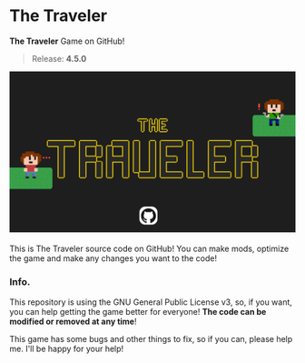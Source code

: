 # The Traveler
  **The Traveler** Game on GitHub!
  > Release: **4.5.0** <br>
<center>
<a href="https://gamejolt.com/games/ttraveler/796130">
<img src="https://github.com/notestudios/TheTraveler/blob/master/assets/images/BannerGitHub.png?raw=true" alt="The Traveler Logo"></a>
</center>
<br>
  This is The Traveler source code on GitHub! You can make mods, optimize the game 
and make any changes you want to the code!

### Info.

  This repository is using the GNU General Public License v3, so, if you want, you 
can help getting the game better for everyone! **The code can be modified or removed 
at any time**!

  This game has some bugs and other things to fix, so if you can, please help me. 
I'll be happy for your help!
